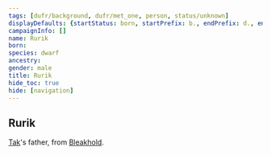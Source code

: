 ```yaml
---
tags: [dufr/background, dufr/met_one, person, status/unknown]
displayDefaults: {startStatus: born, startPrefix: b., endPrefix: d., endStatus: died}
campaignInfo: []
name: Rurik
born:
species: dwarf
ancestry:
gender: male
title: Rurik
hide_toc: true
hide: [navigation]
---
```

## Rurik

[Tak](<./tak.md>)'s father, from [Bleakhold](<../../cosmology/multiverse/echo-realms/shadowfell/bleakhold.md>).
